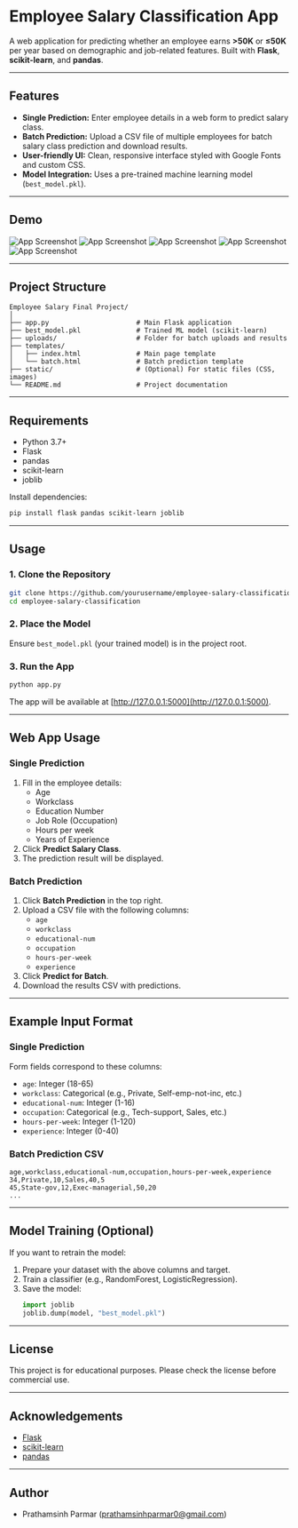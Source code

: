 # Employee Salary Classification App

A web application for predicting whether an employee earns **>50K** or **≤50K** per year based on demographic and job-related features. Built with **Flask**, **scikit-learn**, and **pandas**.

---

## Features

- **Single Prediction:** Enter employee details in a web form to predict salary class.
- **Batch Prediction:** Upload a CSV file of multiple employees for batch salary class prediction and download results.
- **User-friendly UI:** Clean, responsive interface styled with Google Fonts and custom CSS.
- **Model Integration:** Uses a pre-trained machine learning model (`best_model.pkl`).

---

## Demo

![App Screenshot](images/image1.jpg) <!-- Add your screenshot file if available -->
![App Screenshot](images/image2.jpg)
![App Screenshot](images/image3.jpg)
![App Screenshot](images/image4.jpg)
![App Screenshot](images/image5.jpg)

---

## Project Structure

```
Employee Salary Final Project/
│
├── app.py                      # Main Flask application
├── best_model.pkl              # Trained ML model (scikit-learn)
├── uploads/                    # Folder for batch uploads and results
├── templates/
│   ├── index.html              # Main page template
│   └── batch.html              # Batch prediction template
├── static/                     # (Optional) For static files (CSS, images)
└── README.md                   # Project documentation
```

---

## Requirements

- Python 3.7+
- Flask
- pandas
- scikit-learn
- joblib

Install dependencies:
```bash
pip install flask pandas scikit-learn joblib
```

---

## Usage

### 1. Clone the Repository

```bash
git clone https://github.com/yourusername/employee-salary-classification.git
cd employee-salary-classification
```

### 2. Place the Model

Ensure `best_model.pkl` (your trained model) is in the project root.

### 3. Run the App

```bash
python app.py
```

The app will be available at [http://127.0.0.1:5000](http://127.0.0.1:5000).

---

## Web App Usage

### Single Prediction

1. Fill in the employee details:
    - Age
    - Workclass
    - Education Number
    - Job Role (Occupation)
    - Hours per week
    - Years of Experience
2. Click **Predict Salary Class**.
3. The prediction result will be displayed.

### Batch Prediction

1. Click **Batch Prediction** in the top right.
2. Upload a CSV file with the following columns:
    - `age`
    - `workclass`
    - `educational-num`
    - `occupation`
    - `hours-per-week`
    - `experience`
3. Click **Predict for Batch**.
4. Download the results CSV with predictions.

---

## Example Input Format

### Single Prediction

Form fields correspond to these columns:
- `age`: Integer (18-65)
- `workclass`: Categorical (e.g., Private, Self-emp-not-inc, etc.)
- `educational-num`: Integer (1-16)
- `occupation`: Categorical (e.g., Tech-support, Sales, etc.)
- `hours-per-week`: Integer (1-120)
- `experience`: Integer (0-40)

### Batch Prediction CSV

```csv
age,workclass,educational-num,occupation,hours-per-week,experience
34,Private,10,Sales,40,5
45,State-gov,12,Exec-managerial,50,20
...
```

---

## Model Training (Optional)

If you want to retrain the model:

1. Prepare your dataset with the above columns and target.
2. Train a classifier (e.g., RandomForest, LogisticRegression).
3. Save the model:
    ```python
    import joblib
    joblib.dump(model, "best_model.pkl")
    ```

---

## License

This project is for educational purposes. Please check the license before commercial use.

---

## Acknowledgements

- [Flask](https://flask.palletsprojects.com/)
- [scikit-learn](https://scikit-learn.org/)
- [pandas](https://pandas.pydata.org/)

---

## Author

- Prathamsinh Parmar (prathamsinhparmar0@gmail.com)